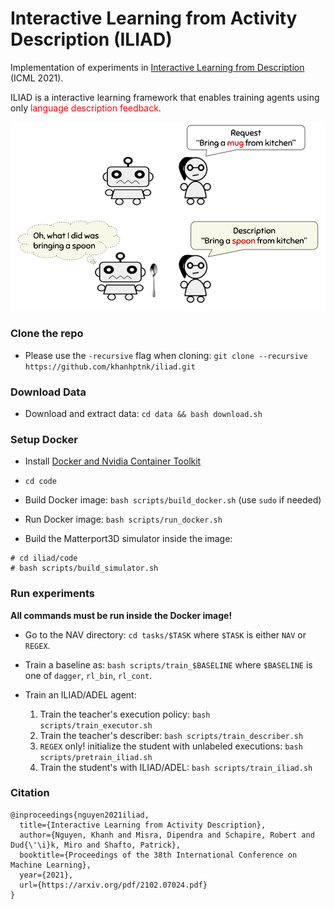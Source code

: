 # Interactive Learning from Activity Description (ILIAD)

Implementation of experiments in [Interactive Learning from Description](https://arxiv.org/pdf/2102.07024.pdf) (ICML 2021).

ILIAD is a interactive learning framework that enables training agents using only <span style="color:red">language description feedback</span>.</p>

![](images/illustration.png)

### Clone the repo

- Please use the `-recursive` flag when cloning: `git clone --recursive https://github.com/khanhptnk/iliad.git`

### Download Data

- Download and extract data: `cd data && bash download.sh`

### Setup Docker

- Install [Docker and Nvidia Container Toolkit](https://docs.nvidia.com/datacenter/cloud-native/container-toolkit/install-guide.html#docker)

- `cd code`

- Build Docker image: `bash scripts/build_docker.sh` (use `sudo` if needed)

- Run Docker image: `bash scripts/run_docker.sh`

- Build the Matterport3D simulator inside the image:

```
# cd iliad/code
# bash scripts/build_simulator.sh
```

### Run experiments

**All commands must be run inside the Docker image!**

- Go to the NAV directory: `cd tasks/$TASK` where `$TASK` is either `NAV` or `REGEX`.

- Train a baseline as: `bash scripts/train_$BASELINE` where `$BASELINE` is one of `dagger`, `rl_bin`, `rl_cont`.

- Train an ILIAD/ADEL agent:

  1) Train the teacher's execution policy: `bash scripts/train_executor.sh`
  2) Train the teacher's describer: `bash scripts/train_describer.sh`
  3) `REGEX` only! initialize the student with unlabeled executions: `bash scripts/pretrain_iliad.sh`
  4) Train the student's with ILIAD/ADEL: `bash scripts/train_iliad.sh`

### Citation

```
@inproceedings{nguyen2021iliad,
  title={Interactive Learning from Activity Description},
  author={Nguyen, Khanh and Misra, Dipendra and Schapire, Robert and Dud{\'\i}k, Miro and Shafto, Patrick},
  booktitle={Proceedings of the 38th International Conference on Machine Learning},
  year={2021},
  url={https://arxiv.org/pdf/2102.07024.pdf}
}
```

